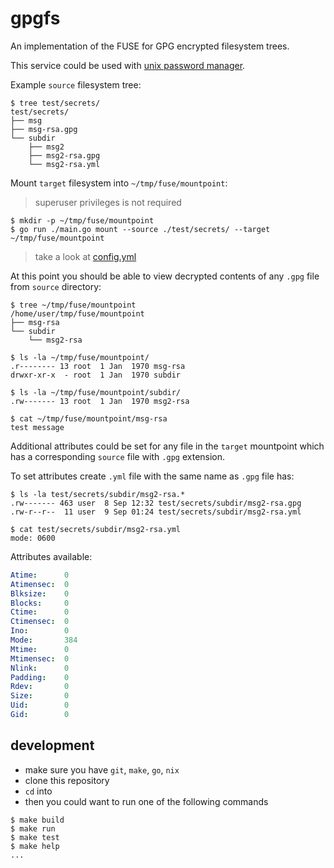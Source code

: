 # gpgfs

An implementation of the FUSE for GPG encrypted filesystem trees.

This service could be used with [unix password manager](https://www.passwordstore.org/).

Example `source` filesystem tree:

```console
$ tree test/secrets/
test/secrets/
├── msg
├── msg-rsa.gpg
└── subdir
    ├── msg2
    ├── msg2-rsa.gpg
    └── msg2-rsa.yml
```

Mount `target` filesystem into `~/tmp/fuse/mountpoint`:

> superuser privileges is not required

```console
$ mkdir -p ~/tmp/fuse/mountpoint
$ go run ./main.go mount --source ./test/secrets/ --target ~/tmp/fuse/mountpoint
```

> take a look at [config.yml](config.yml)

At this point you should be able to view decrypted contents of any `.gpg` file from `source` directory:

```console
$ tree ~/tmp/fuse/mountpoint
/home/user/tmp/fuse/mountpoint
├── msg-rsa
└── subdir
    └── msg2-rsa

$ ls -la ~/tmp/fuse/mountpoint/
.r-------- 13 root  1 Jan  1970 msg-rsa
drwxr-xr-x  - root  1 Jan  1970 subdir

$ ls -la ~/tmp/fuse/mountpoint/subdir/
.rw------- 13 root  1 Jan  1970 msg2-rsa

$ cat ~/tmp/fuse/mountpoint/msg-rsa
test message
```

Additional attributes could be set for any file in the `target` mountpoint which has a corresponding `source` file with `.gpg` extension.

To set attributes create `.yml` file with the same name as `.gpg` file has:

```console
$ ls -la test/secrets/subdir/msg2-rsa.*
.rw------- 463 user  8 Sep 12:32 test/secrets/subdir/msg2-rsa.gpg
.rw-r--r--  11 user  9 Sep 01:24 test/secrets/subdir/msg2-rsa.yml

$ cat test/secrets/subdir/msg2-rsa.yml
mode: 0600
```

Attributes available:

```yml
Atime:      0
Atimensec:  0
Blksize:    0
Blocks:     0
Ctime:      0
Ctimensec:  0
Ino:        0
Mode:       384
Mtime:      0
Mtimensec:  0
Nlink:      0
Padding:    0
Rdev:       0
Size:       0
Uid:        0
Gid:        0
```

## development

- make sure you have `git`, `make`, `go`, `nix`
- clone this repository
- `cd` into
- then you could want to run one of the following commands

```console
$ make build
$ make run
$ make test
$ make help
...
```
